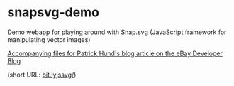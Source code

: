 snapsvg-demo
============

Demo webapp for playing around with Snap.svg (JavaScript framework for manipulating vector images)

[Accompanying files for Patrick Hund's blog article on the eBay Developer Blog](http://www.technology-ebay.de/the-teams/mobile-de/blog/svg-plus-javascript-equals-awesome-four-examples-how-to-make-your-web-pages-take-off-with-snap-svg.html)

(short URL: [bit.lyjssvg/](http://bit.ly/jssvg/))
